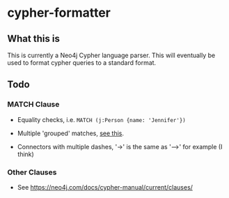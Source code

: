 # cypher-formatter

## What this is

This is currently a Neo4j Cypher language parser. This will eventually be used to format cypher queries to a standard format.

## Todo

### MATCH Clause

* Equality checks, i.e. `MATCH (j:Person {name: 'Jennifer'})`

* Multiple 'grouped' matches, [see this](https://stackoverflow.com/questions/32742751/what-is-the-difference-between-multiple-match-clauses-and-a-comma-in-a-cypher-qu).

* Connectors with multiple dashes, '->' is the same as '-->' for example (I think)

### Other Clauses

* See https://neo4j.com/docs/cypher-manual/current/clauses/